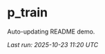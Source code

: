 # p_train

Auto-updating README demo.

<!--START_SECTION:status-->
_Last run: 2025-10-23 11:20 UTC_
<!--END_SECTION:status-->























































































































































































































































































































































































































































































































































































































































































































































































































































































































































































































































































































































































































































































































































































































